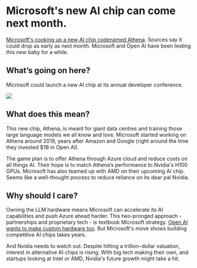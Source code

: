 # Microsoft's new AI chip can come next month.

[Microsoft's cooking up a new AI chip codenamed Athena](https://www.theinformation.com/articles/microsoft-to-debut-ai-chip-next-month-that-could-cut-nvidia-gpu-costs?utm_source=bensbites\&utm_medium=referral\&utm_campaign=microsoft-s-new-ai-chip-can-come-next-month). Sources say it could drop as early as next month. Microsoft and Open AI have been testing this new baby for a while.

## What’s going on here?

Microsoft could launch a new AI chip at its annual developer conference.

![](https://media.beehiiv.com/cdn-cgi/image/fit=scale-down,format=auto,onerror=redirect,quality=80/uploads/asset/file/7a311464-f863-48b4-bb39-815a180ff069/image.png)

## What does this mean?

This new chip, Athena, is meant for giant data centres and training those large language models we all know and love. Microsoft started working on Athena around 2019, years after Amazon and Google (right around the time they invested $1B in Open AI).

The game plan is to offer Athena through Azure cloud and reduce costs on all things AI. Their hope is to match Athena’s performance to Nvidia's H100 GPUs. Microsoft has also teamed up with AMD on their upcoming AI chip. Seems like a well-thought process to reduce reliance on its dear pal Nvidia.

## Why should I care?

Owning the LLM hardware means Microsoft can accelerate its AI capabilities and push Azure ahead harder. This two-pronged approach - partnerships and proprietary tech - is textbook Microsoft strategy. [Open AI wants to make custom hardware too](https://bensbites.beehiiv.com/p/openai-exploring-making-ai-chips?_gl=1*1pfwuzc*_gcl_au*MTE4MTg5MDAzMS4xNjkwNDQ0MTc2). But Microsoft's move shows building competitive AI chips takes years.

And Nvidia needs to watch out. Despite hitting a trillion-dollar valuation, interest in alternative AI chips is rising. With big tech making their own, and startups looking at Intel or AMD, Nvidia's future growth might take a hit.
